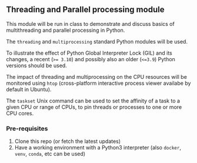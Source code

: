 ## Threading and Parallel processing module

This module will be run in class to demonstrate and discuss basics of multithreading and parallel processing in Python.

The `threading` and `multiprocessing` standard Python modules will be used.

To illustrate the effect of Python Global Interpreter Lock (GIL) and its changes, a recent (`>= 3.10`) and possibly also an older (`<=3.9`) Python versions should be used.

The impact of threading and multiprocessing on the CPU resources will be monitored using `htop` (cross-platform interactive process viewer availabe by default in Ubuntu).

The `taskset` Unix command can be used to set the affinity of a task to a given CPU or range of CPUs, to pin threads or processes to one or more CPU cores.

### Pre-requisites

1. Clone this repo (or fetch the latest updates) 
2. Have a working environment with a Python3 interpreter (also `docker`, `venv`, `conda`, etc can be used)
